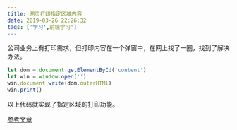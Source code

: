 ```yaml
---
title: 网页打印指定区域内容
date: 2019-03-26 22:26:32
tags: ['学习',前端学习']
---
```


公司业务上有打印需求，但打印内容在一个弹窗中，在网上找了一圈，找到了解决办法。

```javascript
let dom = document.getElementById('content')
let win = window.open('')
win.document.write(dom.outerHTML)
win.print()
```

以上代码就实现了指定区域的打印功能。

[参考文章](https://www.zhihu.com/question/20108278/answer/14136964)

